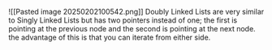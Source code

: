 ![[Pasted image 20250202100542.png]]
Doubly Linked Lists are very similar to Singly Linked Lists but has two pointers instead of one; the first is pointing at the previous node and the second is pointing at the next node.
the advantage of this is that you can iterate from either side.